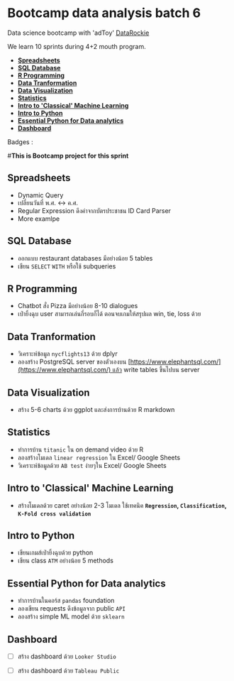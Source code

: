 # Bootcamp data analysis batch 6

Data science bootcamp with 'adToy' [DataRockie](https://datarockie.com/)

We learn 10 sprints during 4+2 mouth program.

- **[Spreadsheets](https://github.com/hazymist17/bootcamp_data_analysis_projects/blob/main/README.md#spreadsheets)**
- **[SQL Database](https://github.com/hazymist17/bootcamp_data_analysis_projects/blob/main/README.md#SQL-Database)**
- **[R Programming](https://github.com/hazymist17/bootcamp_data_analysis_projects/blob/main/README.md#R-Programming)**
- **[Data Tranformation](https://github.com/hazymist17/bootcamp_data_analysis_projects/blob/main/README.md#Data-Tranformation)**
- **[Data Visualization](https://github.com/hazymist17/bootcamp_data_analysis_projects/blob/main/README.md#Data-Visualization)**
- **[Statistics](https://github.com/hazymist17/bootcamp_data_analysis_projects/blob/main/README.md#Statistics)**
- **[Intro to 'Classical' Machine Learning](https://github.com/hazymist17/bootcamp_data_analysis_projects/blob/main/README.md#spreadsheets)**
- **[Intro to Python](https://github.com/hazymist17/bootcamp_data_analysis_projects/blob/main/README.md#spreadsheets)**
- **[Essential Python for Data analytics](https://github.com/hazymist17/bootcamp_data_analysis_projects/blob/main/README.md#spreadsheets)**
- **[Dashboard](https://github.com/hazymist17/bootcamp_data_analysis_projects/blob/main/README.md#spreadsheets)**

Badges : 

#**This is Bootcamp project for this sprint**
## Spreadsheets
- Dynamic Query
- เปลี่ยนวันที่ พ.ศ. <-> ค.ศ.
- Regular Expression ดึงค่าจากบัตรประชาชน ID Card Parser
- More examlpe

## SQL Database
- ออกแบบ restaurant databases มีอย่างน้อย 5 tables
- เขียน `SELECT` `WITH` หรือใช้ subqueries

## R Programming
- Chatbot สั่ง Pizza มีอย่างน้อย 8-10 dialogues
- เป่ายิ้งฉุบ user สามารถเล่นกี่รอบก็ได้ ตอนจบเกมให้สรุปผล win, tie, loss ด้วย

## Data Tranformation
- วิเคราะห์ข้อมูล `nycflights13` ด้วย dplyr
- ลองสร้าง PostgreSQL server ของตัวเองบน [https://www.elephantsql.com/](https://www.elephantsql.com/) แล้ว write tables ขึ้นไปบน server

## Data Visualization
- สร้าง 5-6 charts ด้วย ggplot และส่งการบ้านด้วย R markdown

## Statistics
- ทำการบ้าน `titanic` ใน on demand video ด้วย R
- ลองสร้างโมเดล `linear regression` ใน Excel/ Google Sheets
- วิเคราะห์ข้อมูลด้วย `AB test` ง่ายๆใน Excel/ Google Sheets

## Intro to 'Classical' Machine Learning
- สร้างโมเดลด้วย caret อย่างน้อย 2-3 โมเดล ใช้เทคนิค **`Regression`, `Classification`, `K-Fold cross validation`**

## Intro to Python
- เขียนเกมส์เป่ายิ้งฉุบด้วย python
- เขียน class `ATM` อย่างน้อย 5 methods

## Essential Python for Data analytics
- ทำการบ้านในคอร์ส `pandas` foundation
- ลองเขียน requests ดึงข้อมูลจาก public `API`
- ลองสร้าง simple ML model ด้วย `sklearn`

## Dashboard
- [ ]  สร้าง dashboard ด้วย `Looker Studio`
- [ ]  สร้าง dashboard ด้วย `Tableau Public`

